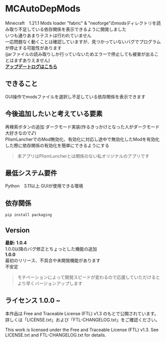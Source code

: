 # MCAutoDepMods
Minecraft　1.21.1 Mods loader "fabric" & "neoforge"のmodsディレクトリを読み取り不足している依存関係を表示できるように開発しました   
いつも通りあまりテストは行われていません   
一応問題なく動くことは確認していますが、見つかっていないバグでプログラムが停止する可能性があります   
(jarファイルの読み取りしか行っていないためエラーで停止しても被害が出ることはまずありえません)   
[**アップデートログはこちら**](https://github.com/Mr-Best-creator/MCAutoDepMods/blob/main/UPDATE-LOG.md)
## できること
GUI操作でmodsファイルを選択し不足している依存関係を表示できます
## 今後追加したいと考えている要素
再検索ボタンの追加
ダークモード実装(作るきっかけとなった人がダークモード大好きなので♪)   
PlismLancherでのMod無効化、有効化に対応し途中で無効化したModを有効化した際に依存関係の有効化を簡単にできるようにする   
> 本アプリはPlismLuncherとは関係のない私オリジナルのアプリです
## 最低システム要件
Python　3.11以上
GUIが使用できる環境
## 依存関係
`pip install packaging`
## Version
**最新: 1.0.4**   
1.0.0以降のバグ修正とちょっとした機能の追加   
**1.0.0**   
最初のリリース、不具合や未開発機能があります   
不安定   
> モチベーションによって開発スピードが変わるので応援していただけるとより早くバージョンアップします
## ライセンス 1.0.0 ~
本作品は Free and Traceable License (FTL) v1.3 のもとで公開されています。
詳しくは「LICENSE.txt」および「FTL-CHANGELOG.txt」をご確認ください。

This work is licensed under the Free and Traceable License (FTL) v1.3.
See LICENSE.txt and FTL-CHANGELOG.txt for details.
